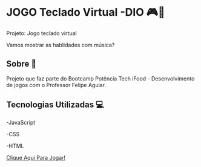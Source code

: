 # JOGO Teclado Virtual -DIO 🎮📝
Projeto: Jogo teclado virtual

Vamos mostrar as hablidades com música?

## Sobre 📖
Projeto que faz parte do Bootcamp Potência Tech iFood - Desenvolvimento de jogos com o Professor Felipe Aguiar.

## Tecnologias Utilizadas 💻
-JavaScript

-CSS

-HTML

[Clique Aqui Para Jogar!](https://yancamarsura.github.io/Teclado-Virtual---DIO/)
